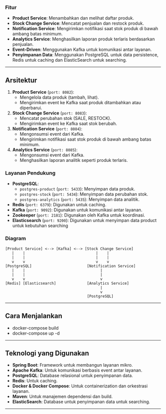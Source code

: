 ### Fitur
- **Product Service**: Menambahkan dan melihat daftar produk.
- **Stock Change Service**: Mencatat penjualan dan restock produk.
- **Notification Service**: Mengirimkan notifikasi saat stok produk di bawah ambang batas minimum.
- **Analytics Service**: Menghasilkan laporan produk terlaris berdasarkan penjualan.
- **Event-Driven**: Menggunakan Kafka untuk komunikasi antar layanan.
- **Penyimpanan Data**: Menggunakan PostgreSQL untuk data persistence, Redis untuk caching dan ElasticSearch untuk searching.

---

## Arsitektur
1. **Product Service** (`port: 8082`):
   - Mengelola data produk (tambah, lihat).
   - Mengirimkan event ke Kafka saat produk ditambahkan atau diperbarui.
2. **Stock Change Service** (`port: 8083`):
   - Mencatat perubahan stok (SALE, RESTOCK).
   - Mengirimkan event ke Kafka saat stok berubah.
3. **Notification Service** (`port: 8084`):
   - Mengonsumsi event dari Kafka.
   - Mengirimkan notifikasi saat stok produk di bawah ambang batas minimum.
4. **Analytics Service** (`port: 8085`):
   - Mengonsumsi event dari Kafka.
   - Menghasilkan laporan analitik seperti produk terlaris.

### Layanan Pendukung
- **PostgreSQL**:
  - `postgres-product` (`port: 5433`): Menyimpan data produk.
  - `postgres-stock` (`port: 5434`): Menyimpan data perubahan stok.
  - `postgres-analytics` (`port: 5435`): Menyimpan data analitik.
- **Redis** (`port: 6379`): Digunakan untuk caching.
- **Kafka** (`port: 9092`): Digunakan untuk komunikasi antar layanan.
- **Zookeeper** (`port: 2181`): Digunakan oleh Kafka untuk koordinasi.
- **Elasticsearch** (`port: 9200`): Digunakan untuk menyimpan data product untuk kebutuhan searching

### Diagram
```
[Product Service] <--> [Kafka] <--> [Stock Change Service]
   |    |                                |    |
   |    |                                |    |
   v    v                                v    v
[PostgreSQL]                         [Notification Service]
   |    |                                  |
   |    |                                  |
   v    v                                  v
[Redis] [Elasticsearch]              [Analytics Service]
                                           |
                                           v
                                     [PostgreSQL]
```

---


## Cara Menjalankan

- docker-compose build
- docker-compose up -d

---

## Teknologi yang Digunakan

- **Spring Boot**: Framework untuk membangun layanan mikro.
- **Apache Kafka**: Untuk komunikasi berbasis event antar layanan.
- **PostgreSQL**: Database relasional untuk penyimpanan data.
- **Redis**: Untuk caching.
- **Docker & Docker Compose**: Untuk containerization dan orkestrasi layanan.
- **Maven**: Untuk manajemen dependensi dan build.
- **ElasticSearch**: Database untuk penyimpanan data untuk searching.
---
